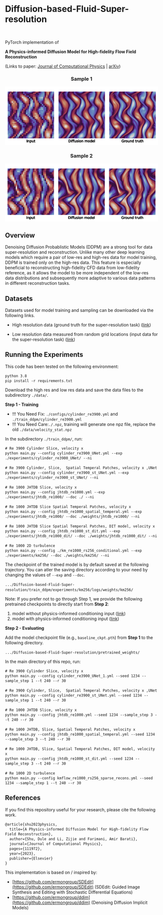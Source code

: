 # Diffusion-based-Fluid-Super-resolution
<br>

PyTorch implementation of 

**A Physics-informed Diffusion Model for High-fidelity Flow Field Reconstruction** 

(Links to paper: <a href="https://www.sciencedirect.com/science/article/pii/S0021999123000670">Journal of Computational Physics</a> | <a href="https://arxiv.org/abs/2211.14680">arXiv</a>)

<div style style=”line-height: 25%” align="center">
<h3>Sample 1</h3>
<img src="https://github.com/BaratiLab/Diffusion-based-Fluid-Super-resolution/blob/main_v1/images/reconstruction_sample_01.gif">
<h3>Sample 2</h3>
<img src="https://github.com/BaratiLab/Diffusion-based-Fluid-Super-resolution/blob/main_v1/images/reconstruction_sample_02.gif">
</div>

## Overview
Denoising Diffusion Probablistic Models (DDPM) are a strong tool for data super-resolution and reconstruction. Unlike many other deep learning models which require a pair of low-res and high-res data for model training, DDPM is trained only on the high-res data. This feature is especially beneficial to reconstructing high-fidelity CFD data from low-fidelity reference, as it allows the model to be more independent of the low-res data distributions and subsequently more adaptive to various data patterns in different reconstruction tasks.

## Datasets
Datasets used for model training and sampling can be downloaded via the following links.

- High resolution data (ground truth for the super-resolution task) (<a href="https://figshare.com/ndownloader/files/39181919">link</a>)

- Low resolution data measured from random grid locations (input data for the super-resolution task) (<a href="https://figshare.com/ndownloader/files/39214622">link</a>)


## Running the Experiments
This code has been tested on the following environment:

```
python 3.8
pip install -r requirements.txt
```

Download the high res and low res data and save the data files to the subdirectory ``./data/``.

<!--
More details about how to run the experiments are coming soon.
-->

<b>Step 1 - Training</b>

- !!! You Need Fix: ``./configs/cylinder_re3900.yml`` and ``./train_ddpm/cylinder_re3900.yml``
- !!! You Need Care:``./.npz``, training will generate one npz file, replace the old ``./data/velocity_stat.npz``


In the subdirectory ``./train_ddpm/``, run:


```
# Re 3900 Cylinder Slice, velocity x
python main.py --config cylinder_re3900_UNet.yml --exp ./experiments/cylinder_re3900_UNet/ --ni

# Re 3900 Cylinder, Slice,  Spatial Temperal Patches, velocity x ,UNet
python main.py --config cylinder_re3900_st_UNet.yml --exp ./experiments/cylinder_re3900_st_UNet/ --ni

# Re 1000 JHTDB Slice, velocity x
python main.py --config jhtdb_re1000.yml --exp ./experiments/jhtdb_re1000/ --doc ./ --ni

# Re 1000 JHTDB Slice Spatial Temperal Patches, velocity x
python main.py --config jhtdb_re1000_spatial_temperal.yml --exp ./experiments/jhtdb_re1000/ --doc ./weights/jhtdb_re1000/ --ni

# Re 1000 JHTDB Slice Spatial Temperal Patches, DIT model, velocity x
python main.py --config jhtdb_re1000_st_dit.yml --exp ./experiments/jhtdb_re1000_dit/ --doc ./weights/jhtdb_re1000_dit/ --ni

# Re 1000 2D turbulence
python main.py --config ./km_re1000_rs256_conditional.yml --exp ./experiments/km256/ --doc ./weights/km256/ --ni
```

The checkpoint of the trained model is by default saved at the following trajectory. You can atler the saving directory according to your need by changing the values of ``--exp`` and ``--doc``.

``.../Diffusion-based-Fluid-Super-resolution/train_ddpm/experiments/km256/logs/weights/km256/``

Note: If you prefer not to go through Step 1, we provide the following pretrained checkpoints to directly start from <b>Step 2</b>:
<ol type="1">
  <li>model without physics-informed conditioning input (<a href="https://figshare.com/ndownloader/files/40320733">link</a>)</li>
  <li>model with physics-informed conditioning input (<a href="https://figshare.com/ndownloader/files/39184073">link</a>)</li>
</ol>


<b>Step 2 - Evaluating</b>

Add the model checkpoint file (e.g., ``baseline_ckpt.pth``) from <b>Step 1</b> to the following directory.

``.../Diffusion-based-Fluid-Super-resolution/pretrained_weights/``



In the main directory of this repo, run:

```
# Re 3900 Cylinder Slice, velocity x
python main.py --config cylinder_re3900_UNet_1.yml --seed 1234 --sample_step 1 --t 240 --r 30

# Re 3900 Cylinder, Slice,  Spatial Temperal Patches, velocity x ,UNet
python main.py --config cylinder_re3900_st_UNet.yml --seed 1234 --sample_step 1 --t 240 --r 30

# Re 1000 JHTDB Slice, velocity x
python main.py --config jhtdb_re1000.yml --seed 1234 --sample_step 3 --t 240 --r 30

# Re 1000 JHTDB, Slice, Spatial Temperal Patches, velocity x
python main.py --config jhtdb_re1000_spatial_temperal.yml --seed 1234 --sample_step 3 --t 240 --r 30

# Re 1000 JHTDB, Slice, Spatial Temperal Patches, DIT model, velocity x
python main.py --config jhtdb_re1000_st_dit.yml --seed 1234 --sample_step 3 --t 240 --r 30

# Re 1000 2D turbulence
python main.py --config kmflow_re1000_rs256_sparse_recons.yml --seed 1234 --sample_step 1 --t 240 --r 30
```


## References
If you find this repository useful for your research, please cite the following work.
```
@article{shu2023physics,
  title={A Physics-informed Diffusion Model for High-fidelity Flow Field Reconstruction},
  author={Shu, Dule and Li, Zijie and Farimani, Amir Barati},
  journal={Journal of Computational Physics},
  pages={111972},
  year={2023},
  publisher={Elsevier}
}
```


This implementation is based on / inspired by:

- [https://github.com/ermongroup/SDEdit](https://github.com/ermongroup/SDEdit) (SDEdit: Guided Image Synthesis and Editing with Stochastic Differential Equations)
- [https://github.com/ermongroup/ddim](https://github.com/ermongroup/ddim) (Denoising Diffusion Implicit Models)

